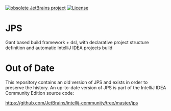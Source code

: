 [![obsolete JetBrains project](https://jb.gg/badges/obsolete.svg)](https://github.com/JetBrains#jetbrains-on-github) [![License](https://img.shields.io/badge/License-Apache%202.0-blue.svg)](https://opensource.org/licenses/Apache-2.0)

JPS
===

Gant based build framework + dsl, with declarative project structure definition and automatic IntelliJ IDEA projects build

Out of Date
===========

This repository contains an old version of JPS and exists in order to preserve the history. 
An up-to-date version of JPS is part of the IntelliJ IDEA Community Edition source code:

https://github.com/JetBrains/intellij-community/tree/master/jps


